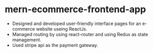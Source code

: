 # mern-ecommerce-frontend-app

- Designed and developed user-friendly interface pages for an e-commerce website useing ReactJs.
- Managed routing by using react-router and using Redux as state management.
- Used stripe api as the payment gateway.
